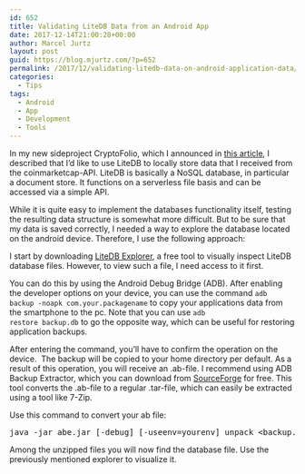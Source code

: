 ```yaml
---
id: 652
title: Validating LiteDB Data from an Android App
date: 2017-12-14T21:00:28+00:00
author: Marcel Jurtz
layout: post
guid: https://blog.mjurtz.com/?p=652
permalink: /2017/12/validating-litedb-data-on-android-application-data/
categories:
  - Tips
tags:
  - Android
  - App
  - Development
  - Tools
---
```

In my new sideproject CryptoFolio, which I announced in [this article](https://blog.mjurtz.com/2017/12/sideproject-cryptofolio/), I described that I&#8217;d like to use LiteDB to locally store data that I received from the coinmarketcap-API. LiteDB is basically a NoSQL database, in particular a document store. It functions on a serverless file basis and can be accessed via a simple API.

While it is quite easy to implement the databases functionality itself, testing the resulting data structure is somewhat more difficult. But to be sure that my data is saved correctly, I needed a way to explore the database located on the android device. Therefore, I use the following approach:

I start by downloading [LiteDB Explorer](https://github.com/JosefNemec/LiteDbExplorer), a free tool to visually inspect LiteDB database files. However, to view such a file, I need access to it first.

You can do this by using the Android Debug Bridge (ADB). After enabling the developer options on your device, you can use the command <code class="EnlighterJSRAW" data-enlighter-language="generic">adb backup -noapk com.your.packagename</code> to copy your applications data from the smartphone to the pc. Note that you can use <code class="EnlighterJSRAW" data-enlighter-language="generic">adb restore backup.db</code> to go the opposite way, which can be useful for restoring application backups.

After entering the command, you&#8217;ll have to confirm the operation on the device.  The backup will be copied to your home directory per default. As a result of this operation, you will receive an .ab-file. I recommend using ADB Backup Extractor, which you can download from [SourceForge](https://sourceforge.net/projects/adbextractor/files/latest/download) for free. This tool converts the .ab-file to a regular .tar-file, which can easily be extracted using a tool like 7-Zip.

Use this command to convert your ab file:

<pre class="EnlighterJSRAW" data-enlighter-language="generic">java -jar abe.jar [-debug] [-useenv=yourenv] unpack &lt;backup.ab&gt; &lt;backup.tar&gt; [password]</pre>

Among the unzipped files you will now find the database file. Use the previously mentioned explorer to visualize it.